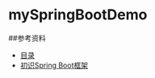 # mySpringBootDemo

##参考资料
- [目录](http://blog.csdn.net/column/details/13987.html)
- [初识Spring Boot框架](http://blog.csdn.net/u012702547/article/details/53740047)